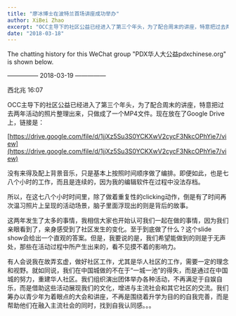 ```yaml
---
title: "廖冰博士在波特兰首场讲座成功举办"
author: XiBei Zhao
excerpt: "OCC主导下的社区公益已经进入了第三个年头，为了配合周末的讲座，特意把过去两年活动的照片整理出来，只做成了一个MP4文件。没有来得及配上背景音乐，只是基本上按照时间顺序做了编排。在这七八个小时时间里，除了做着重复性的clicking动作，倒是有了时间再次温习照片上呈现的活动场景，脑子里面浮现出的则是背后的故事。"
date: "2018-03-18"
---
```


The chatting history for this WeChat group "PDX华人大公益pdxchinese.org" is shown below.

—————  2018-03-19  —————

西北兆  16:07

OCC主导下的社区公益已经进入了第三个年头，为了配合周末的讲座，特意把过去两年活动的照片整理出来，只做成了一个MP4文件。现在放在了Google Drive上，链接是：

[https://drive.google.com/file/d/1jjXz5Su3S0YCKXwV2cycF3NkcOPhYie7/view](https://drive.google.com/file/d/1jjXz5Su3S0YCKXwV2cycF3NkcOPhYie7/view)

没有来得及配上背景音乐，只是基本上按照时间顺序做了编排。即便如此，也是七八个小时的工作，而且是连续的，因为我的编辑软件在过程中没法存档。

所以，在这七八个小时时间里，除了做着重复性的clicking动作，倒是有了时间再次温习照片上呈现的活动场景，脑子里面浮现出的则是背后的故事。

这两年发生了太多的事情，我相信大家也开始认可我们一起在做的事情，因为我们亲眼看到了，亲身感受到了社区发生的变化。至于到底做了什么？这个slide show会给出一个直观的答案。但是，我要说的是，我们希望能做到的则是于无声处，那些在活动过程中所产生出来的，看不见摸不着的影响力。

有人会说我在故弄玄虚，做好社区工作，尤其是华人社区的工作，需要一定的理念和视野。就如同说，我们在中国城做的不在于“一城一池”的得失，而是通过在中国城的努力，重建华人社区。我们组织演出团体举办各种活动，不再满足于自娱自乐，而是借助这些活动展现我们的文化，增进与主流社会和其它社区的交流。我们筹办以青少年为着眼点的大会和讲座，不再是围绕着升学为目的的自我完善，而是帮助他们在融入主流社会的同时，找到自我认同感。。。
